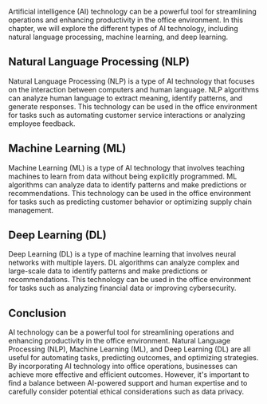 
Artificial intelligence (AI) technology can be a powerful tool for streamlining operations and enhancing productivity in the office environment. In this chapter, we will explore the different types of AI technology, including natural language processing, machine learning, and deep learning.

Natural Language Processing (NLP)
---------------------------------

Natural Language Processing (NLP) is a type of AI technology that focuses on the interaction between computers and human language. NLP algorithms can analyze human language to extract meaning, identify patterns, and generate responses. This technology can be used in the office environment for tasks such as automating customer service interactions or analyzing employee feedback.

Machine Learning (ML)
---------------------

Machine Learning (ML) is a type of AI technology that involves teaching machines to learn from data without being explicitly programmed. ML algorithms can analyze data to identify patterns and make predictions or recommendations. This technology can be used in the office environment for tasks such as predicting customer behavior or optimizing supply chain management.

Deep Learning (DL)
------------------

Deep Learning (DL) is a type of machine learning that involves neural networks with multiple layers. DL algorithms can analyze complex and large-scale data to identify patterns and make predictions or recommendations. This technology can be used in the office environment for tasks such as analyzing financial data or improving cybersecurity.

Conclusion
----------

AI technology can be a powerful tool for streamlining operations and enhancing productivity in the office environment. Natural Language Processing (NLP), Machine Learning (ML), and Deep Learning (DL) are all useful for automating tasks, predicting outcomes, and optimizing strategies. By incorporating AI technology into office operations, businesses can achieve more effective and efficient outcomes. However, it's important to find a balance between AI-powered support and human expertise and to carefully consider potential ethical considerations such as data privacy.
